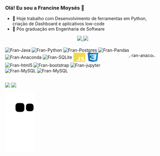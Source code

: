 ### Olá! Eu sou a Francine Moysés 👋

- 🔭 Hoje trabalho com Desenvolvimento de ferramentas em Python, criação de Dashboard e aplicativos low-code
- 🌱 Pós graduação em Engenharia de Software

<div align="center">
  <a href="https://github.com/Francine-Moyses">
  <img height="150em" src="https://github-readme-stats.vercel.app/api?username=Francine-Moyses&show_icons=true&theme=dracula&include_all_commits=true&count_private=true"/>
  <img height="150em" src="https://github-readme-stats.vercel.app/api/top-langs/?username=Francine-Moyses&layout=compact&langs_count=7&theme=dracula"/>
  </a>
</div>
  
<div style="display: inline_block"><br>
  <img align="center" alt="Fran-Java" height="30" width="40" src="https://cdn.jsdelivr.net/gh/devicons/devicon/icons/java/java-original.svg">
  <img align="center" alt="Fran-Python" height="30" width="40" src="https://cdn.jsdelivr.net/gh/devicons/devicon/icons/python/python-original.svg">
  <img align="center" alt="Fran-Postgres" height="30" width="40" src="https://cdn.jsdelivr.net/gh/devicons/devicon/icons/postgresql/postgresql-plain.svg">
  <img align="center" alt="Fran-Pandas" height="30" width="40" src="https://cdn.jsdelivr.net/gh/devicons/devicon/icons/pandas/pandas-original.svg">
  <img align="center" alt="Fran-Anaconda" height="30" width="40" src="https://cdn.jsdelivr.net/gh/devicons/devicon/icons/anaconda/anaconda-original.svg">
  <img align="center" alt="Fran-SQLite" height="30" width="40" src="https://cdn.jsdelivr.net/gh/devicons/devicon/icons/sqlite/sqlite-plain.svg">
  <img align="right" alt="Fran-anaconda" height="150" style="border-radius:50px;" src="https://i.pinimg.com/736x/65/81/b0/6581b0f2eb5b3f635240d1a88d92c75f.jpg">
  <img align="center" alt="Fran-Js" height="30" width="40" src="https://raw.githubusercontent.com/devicons/devicon/master/icons/javascript/javascript-plain.svg">
  <img align="center" alt="Fran-css3" height="30" width="40" src="https://raw.githubusercontent.com/devicons/devicon/master/icons/css3/css3-original.svg">
  <img align="center" alt="Fran-html5" height="30" width="40" src="https://cdn.jsdelivr.net/gh/devicons/devicon/icons/html5/html5-original.svg">
  <img align="center" alt="Fran-bootstrap" height="30" width="40" src="https://cdn.jsdelivr.net/gh/devicons/devicon/icons/bootstrap/bootstrap-plain.svg">
  <img align="center" alt="Fran-jupyter" height="30" width="40" src="https://cdn.jsdelivr.net/gh/devicons/devicon/icons/jupyter/jupyter-original-wordmark.svg">
  <img align="center" alt="Fran-MySQL" height="30" width="40" src="https://cdn.jsdelivr.net/gh/devicons/devicon/icons/mysql/mysql-original.svg">
  <img align="center" alt="Fran-MySQL" height="30" width="40" src="https://cdn.jsdelivr.net/gh/devicons/devicon/icons/tomcat/tomcat-line.svg">
  
  
          
       
 </div>
 
 
          
          
  
  ##
 
<div> 
  <a href = "mailto:franncynunes@gmail.com"><img src="https://img.shields.io/badge/-Gmail-%23333?style=for-the-badge&logo=gmail&logoColor=white" target="_blank"></a>
  <a href="https://www.linkedin.com/in/francine-nunes-moys%C3%A9s/" target="_blank"><img src="https://img.shields.io/badge/-LinkedIn-%230077B5?style=for-the-badge&logo=linkedin&logoColor=white" target="_blank"></a> 
  
  ![Snake animation](https://github.com/Francine-Moyses/Francine-Moyses/blob/output/github-contribution-grid-snake.svg)

</div>
